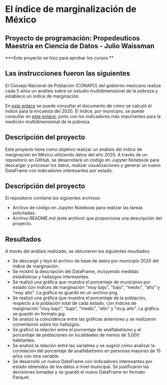 <h1> El índice de marginalización de México </h1>
<h2>Proyecto de programación: Propedeuticos Maestria en Ciencia de Datos - Julio Waissman </h2>
***Este proyecto se hizo para aprobar los cursos **

<h2> Las instrucciones fueron las siguientes</h2>
<p>El Consejo Nacional de Población (CONAPO) del gobierno mexicano realiza cada 5 años un análisis sobre un estudio multidimensional de la pobreza y establece un índice de marginación.</p>
<p>En <a href="https://www.gob.mx/cms/uploads/attachment/file/685354/Nota_te_cnica_IMEyM_2020.pdf">este enlace</a> se puede consultar el documento de cómo se calculó el índice para la encuesta del 2020. El índice, por municipio, se puede consultar en <a href="https://www.gob.mx/conapo/documentos/indices-de-marginacion-2020-284372">este enlace</a>, junto con los indicadores más importantes para la medición multidimensional de la pobreza.</p>



<h2>Descripción del proyecto</h2>
<p>Este proyecto tiene como objetivo realizar un análisis del índice de marginación en México utilizando datos del año 2020. A través de un repositorio en GitHub, se desarrollará un código en Jupyter Notebook para descargar y procesar los datos, realizar visualizaciones y generar un nuevo DataFrame con indicadores interesantes por estado.</p>


<h2>Descripción del proyecto</h2>
<p>El repositorio contiene los siguientes archivos:</p>
<ul>
  <li>Archivo de código en Jupyter Notebook para realizar las tareas solicitadas.</li>
  <li>Archivo README.md (este archivo) que proporciona una descripción del proyecto.</li>
</ul>

<h2>Resultados</h2>
<p>A través del análisis realizado, se obtuvieron los siguientes resultados:</p>
<ul>
  <li>Se descargó y leyó el archivo de base de datos por municipio 2020 del índice de marginación.</li>
  <li>Se mostró la descripción del DataFrame, incluyendo medidas estadísticas y hallazgos interesantes.</li>
  <li>Se realizó una gráfica que muestra el porcentaje de municipios por estado con índices de marginación "muy bajo", "bajo", "medio", "alto" y "muy alto". La gráfica se guardó en un archivo png.</li>
  <li>Se realizó una gráfica que muestra el porcentaje de la población, respecto a la población total de cada estado, con índices de marginación "muy bajo", "bajo", "medio", "alto" y "muy alto". La gráfica se guardó en formato jpg.</li>
  <li>Se analizó la coincidencia entre las gráficas anteriores y se realizaron comentarios sobre los hallazgos.</li>
  <li>Se graficó la relación entre el porcentaje de analfabetismo y el porcentaje de poblaciones en localidades de menos de 5,000 habitantes.</li>
  <li>Se analizó la relación entre las variables y se sugirió cómo analizar la correlación del porcentaje de analfabetismo en personas mayores de 15 años con otra variable.</li>
  <li>Se desarrolló un nuevo DataFrame con indicadores interesantes por estado obtenidos de los datos a nivel municipal. Se justificaron las decisiones tomadas y se guardó el nuevo DataFrame en formato Parquet.</li>
</ul>
